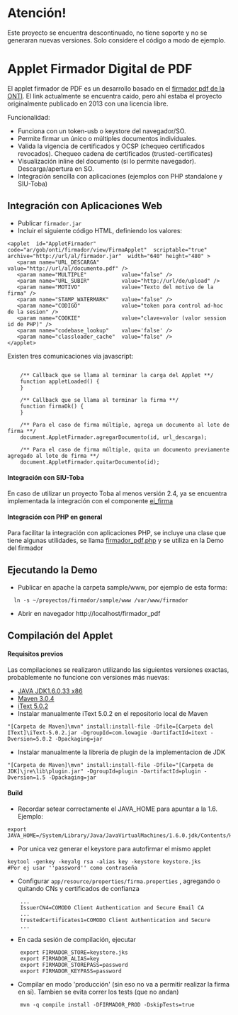 # Atención!

Este proyecto se encuentra descontinuado, no tiene soporte y no se generaran nuevas versiones. Solo considere el código a modo de ejemplo.


# Applet Firmador Digital de PDF 

El applet firmador de PDF es un desarrollo basado en el [firmador pdf de la ONTI](http://cluster.softwarepublico.gob.ar/redmine/projects/firmador-digital). El link actualmente se encuentra caido, pero ahí estaba el proyecto originalmente publicado en 2013 con una licencia libre.

Funcionalidad:
* Funciona con un token-usb o keystore del navegador/SO.
* Permite firmar un único o múltiples documentos individuales.
* Valida la vigencia de certificados y OCSP (chequeo certificados revocados). Chequeo cadena de certificados (trusted-certificates)
* Visualización inline del documento (si lo permite navegador). Descarga/apertura en SO.
* Integración sencilla con aplicaciones (ejemplos con PHP standalone y SIU-Toba)


## Integración con Aplicaciones Web
* Publicar `firmador.jar`
* Incluir el siguiente código HTML, definiendo los valores:

```
<applet  id="AppletFirmador" code="ar/gob/onti/firmador/view/FirmaApplet"  scriptable="true"  archive="http://url/al/firmador.jar"  width="640"	height="480" >
   <param name="URL_DESCARGA"	 	value="http://url/al/documento.pdf" />
   <param name="MULTIPLE"	 		value="false" />
   <param name="URL_SUBIR"			value="http://url/de/upload" />
   <param name="MOTIVO"  			value="Texto del motivo de la firma" />
   <param name="STAMP_WATERMARK"  	value="false" />
   <param name="CODIGO" 			value="token para control ad-hoc de la sesion" />
   <param name="COOKIE"             value="clave=valor (valor session id de PHP)" />
   <param name="codebase_lookup"    value='false' />
   <param name="classloader_cache" 	value="false" />
</applet>
```

Existen tres comunicaciones via javascript:
```

	/** Callback que se llama al terminar la carga del Applet **/
	function appletLoaded() {
	}
		
	/** Callback que se llama al terminar la firma **/
	function firmaOk() {
	}
		
	/** Para el caso de firma múltiple, agrega un documento al lote de firma **/
	document.AppletFirmador.agregarDocumento(id, url_descarga);
		
	/** Para el caso de firma múltiple, quita un documento previamente agregado al lote de firma **/
	document.AppletFirmador.quitarDocumento(id);
```

#### Integración con SIU-Toba
En caso de utilizar un proyecto Toba al menos versión 2.4, ya se encuentra implementada la integración con el  componente [ei_firma](https://repositorio.siu.edu.ar/trac/toba/wiki/Referencia/Objetos/ei_firma)

#### Integración con PHP en general
Para facilitar la integración con aplicaciones PHP, se incluye una clase que tiene algunas utilidades, 
se llama [firmador_pdf.php](https://github.com/SIU-Toba/firmador/blob/master/sample/www/caso_unico_pdf.php) y se utiliza en la Demo del firmador

## Ejecutando la Demo
* Publicar en apache la carpeta sample/www, por ejemplo de esta forma:
```
  ln -s ~/proyectos/firmador/sample/www /var/www/firmador
```
* Abrir en navegador http://localhost/firmador_pdf

## Compilación del Applet
#### Requisitos previos
Las compilaciones se realizaron utilizando las siguientes versiones exactas, probablemente no funcione con versiones más nuevas:
* [JAVA JDK1.6.0.33 x86](http://www.oracle.com/technetwork/java/javase/archive-139210.html)
* [Maven 3.0.4](http://maven.apache.org/download.html)
* [iText 5.0.2](http://olex.openlogic.com/packages/itext/5.0.2)
* Instalar manualmente iText 5.0.2 en el repositorio local de Maven
```
"[Carpeta de Maven]\mvn" install:install-file -Dfile=[Carpeta del IText]\iText-5.0.2.jar -DgroupId=com.lowagie -DartifactId=itext -Dversion=5.0.2 -Dpackaging=jar
```
* Instalar manualmente la libreria de plugin de la implementacion de JDK
```
"[Carpeta de Maven]\mvn" install:install-file -Dfile="[Carpeta de JDK]\jre\lib\plugin.jar" -DgroupId=plugin -DartifactId=plugin -Dversion=1.5 -Dpackaging=jar
```

#### Build
* Recordar setear correctamente el JAVA_HOME para apuntar a la 1.6. Ejemplo:
```
export JAVA_HOME=/System/Library/Java/JavaVirtualMachines/1.6.0.jdk/Contents/Home
```
* Por unica vez generar el keystore para autofirmar el mismo applet
```
keytool -genkey -keyalg rsa -alias key -keystore keystore.jks
#Por ej usar ''password'' como contraseña
```
* Configurar `app/resource/properties/firma.properties` , agregando o quitando CNs y certificados de confianza
```
	...
	IssuerCN4=COMODO Client Authentication and Secure Email CA
	...
	trustedCertificates1=COMODO Client Authentication and Secure
	...
```
* En cada sesión de compilación, ejecutar
```
	export FIRMADOR_STORE=keystore.jks
	export FIRMADOR_ALIAS=key
	export FIRMADOR_STOREPASS=password
	export FIRMADOR_KEYPASS=password
```
* Compilar en modo 'producción' (sin eso no va a permitir realizar la firma en sí). Tambien se evita correr los tests (que no andan)
```
	mvn -q compile install -DFIRMADOR_PROD -DskipTests=true
```
